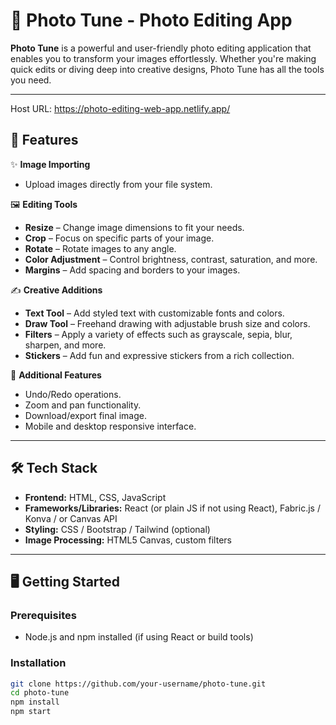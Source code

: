 # 📸 Photo Tune - Photo Editing App

**Photo Tune** is a powerful and user-friendly photo editing application that enables you to transform your images effortlessly. Whether you're making quick edits or diving deep into creative designs, Photo Tune has all the tools you need. 

---

Host URL: https://photo-editing-web-app.netlify.app/

## 🚀 Features

✨ **Image Importing**
- Upload images directly from your file system.

🖼️ **Editing Tools**
- **Resize** – Change image dimensions to fit your needs.
- **Crop** – Focus on specific parts of your image.
- **Rotate** – Rotate images to any angle.
- **Color Adjustment** – Control brightness, contrast, saturation, and more.
- **Margins** – Add spacing and borders to your images.

✍️ **Creative Additions**
- **Text Tool** – Add styled text with customizable fonts and colors.
- **Draw Tool** – Freehand drawing with adjustable brush size and colors.
- **Filters** – Apply a variety of effects such as grayscale, sepia, blur, sharpen, and more.
- **Stickers** – Add fun and expressive stickers from a rich collection.

🎨 **Additional Features**
- Undo/Redo operations.
- Zoom and pan functionality.
- Download/export final image.
- Mobile and desktop responsive interface.

---

## 🛠️ Tech Stack

- **Frontend:** HTML, CSS, JavaScript
- **Frameworks/Libraries:** React (or plain JS if not using React), Fabric.js / Konva / or Canvas API
- **Styling:** CSS / Bootstrap / Tailwind (optional)
- **Image Processing:** HTML5 Canvas, custom filters

---

## 🖥️ Getting Started

### Prerequisites
- Node.js and npm installed (if using React or build tools)

### Installation

```bash
git clone https://github.com/your-username/photo-tune.git
cd photo-tune
npm install
npm start


